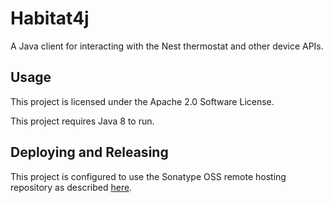 # Habitat4j

A Java client for interacting with the Nest thermostat and other device APIs.

## Usage

This project is licensed under the Apache 2.0 Software License.

This project requires Java 8 to run.

## Deploying and Releasing

This project is configured to use the Sonatype OSS remote hosting repository as described [here](http://central.sonatype.org/pages/apache-maven.html).